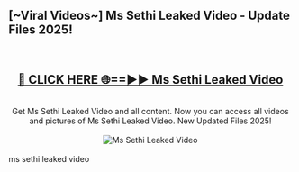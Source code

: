 <h2>[~Viral Videos~] Ms Sethi Leaked Video - Update Files 2025!</h2>
<br>
<div align="center">
<h2><a href="https://betterlinks.top/A2PfLJ" rel="nofollow">🔴 CLICK HERE 🌐==►► Ms Sethi Leaked Video</a></h2>
<br>
Get Ms Sethi Leaked Video and all content. Now you can access all videos and pictures of Ms Sethi Leaked Video. New Updated Files 2025!
<br>
<br>
<a href="https://betterlinks.top/A2PfLJ" rel="nofollow" data-target="animated-image.originalLink"><img src="https://i.ibb.co.com/WyWwxjT/player-gif2.gif" alt="Ms Sethi Leaked Video" style="max-width: 100%; display: inline-block;" data-target="animated-image.originalImage"></a>
</div>
<br>
ms sethi leaked video